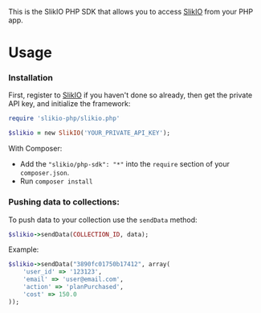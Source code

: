 This is the SlikIO PHP SDK that allows you to access [SlikIO](http://slik.io) from your PHP app.

# Usage
### Installation
First, register to [SlikIO](http://slik.io) if you haven't done so already, then get the private API key, and initialize the framework:

```ruby
require 'slikio-php/slikio.php'

$slikio = new SlikIO('YOUR_PRIVATE_API_KEY');
```

With Composer:
* Add the `"slikio/php-sdk": "*"` into the `require` section of your `composer.json`.
* Run `composer install`

### Pushing data to collections:
To push data to your collection use the `sendData` method:
```ruby
$slikio->sendData(COLLECTION_ID, data);
```
Example:
```ruby
$slikio->sendData("3890fc01750b17412", array(
	'user_id' => '123123',
	'email' => 'user@email.com',
	'action' => 'planPurchased',
	'cost' => 150.0
));
```